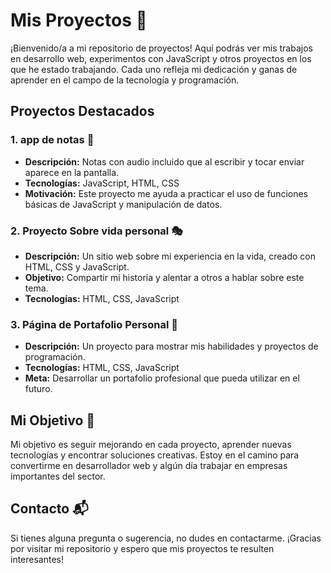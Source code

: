 # Mis Proyectos 🚀

¡Bienvenido/a a mi repositorio de proyectos! Aquí podrás ver mis trabajos en desarrollo web, experimentos con JavaScript y otros proyectos en los que he estado trabajando. Cada uno refleja mi dedicación y ganas de aprender en el campo de la tecnología y programación. 

## Proyectos Destacados

### 1. app de notas 💸
- **Descripción:** Notas con audio incluido que al escribir y tocar enviar aparece en la pantalla.
- **Tecnologías:** JavaScript, HTML, CSS
- **Motivación:** Este proyecto me ayuda a practicar el uso de funciones básicas de JavaScript y manipulación de datos.

### 2. Proyecto Sobre vida personal 🎭
- **Descripción:** Un sitio web sobre mi experiencia en la vida, creado con HTML, CSS y JavaScript.
- **Objetivo:** Compartir mi historia y alentar a otros a hablar sobre este tema.
- **Tecnologías:** HTML, CSS, JavaScript

### 3. Página de Portafolio Personal 📁
- **Descripción:** Un proyecto para mostrar mis habilidades y proyectos de programación.
- **Tecnologías:** HTML, CSS, JavaScript
- **Meta:** Desarrollar un portafolio profesional que pueda utilizar en el futuro.

## Mi Objetivo 🎯
Mi objetivo es seguir mejorando en cada proyecto, aprender nuevas tecnologías y encontrar soluciones creativas. Estoy en el camino para convertirme en desarrollador web y algún día trabajar en empresas importantes del sector.

## Contacto 📬
Si tienes alguna pregunta o sugerencia, no dudes en contactarme. ¡Gracias por visitar mi repositorio y espero que mis proyectos te resulten interesantes!

